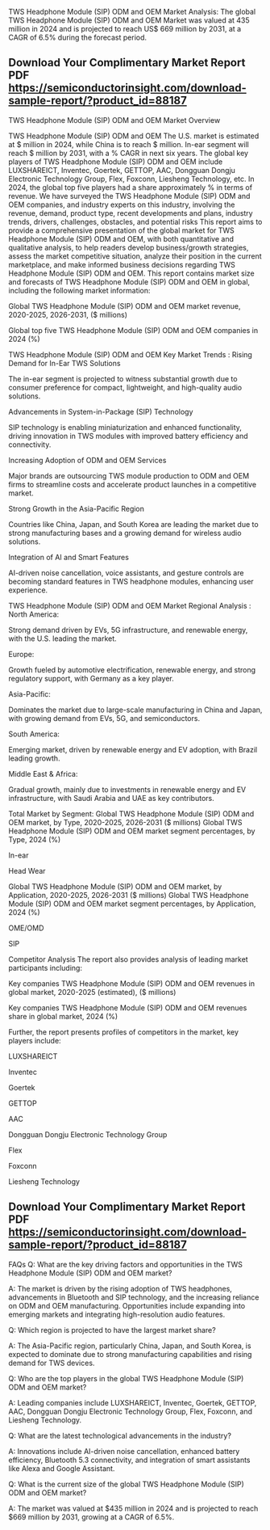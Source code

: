 TWS Headphone Module (SIP) ODM and OEM Market Analysis:
The global TWS Headphone Module (SIP) ODM and OEM Market was valued at 435 million in 2024 and is projected to reach US$ 669 million by 2031, at a CAGR of 6.5% during the forecast period.


## Download Your Complimentary Market  Report PDF https://semiconductorinsight.com/download-sample-report/?product_id=88187 


TWS Headphone Module (SIP) ODM and OEM Market Overview

TWS Headphone Module (SIP) ODM and OEM
The U.S. market is estimated at $ million in 2024, while China is to reach $ million.
In-ear segment will reach $ million by 2031, with a % CAGR in next six years.
The global key players of TWS Headphone Module (SIP) ODM and OEM include LUXSHAREICT, Inventec, Goertek, GETTOP, AAC, Dongguan Dongju Electronic Technology Group, Flex, Foxconn, Liesheng Technology, etc. In 2024, the global top five players had a share approximately % in terms of revenue.
We have surveyed the TWS Headphone Module (SIP) ODM and OEM companies, and industry experts on this industry, involving the revenue, demand, product type, recent developments and plans, industry trends, drivers, challenges, obstacles, and potential risks
This report aims to provide a comprehensive presentation of the global market for TWS Headphone Module (SIP) ODM and OEM, with both quantitative and qualitative analysis, to help readers develop business/growth strategies, assess the market competitive situation, analyze their position in the current marketplace, and make informed business decisions regarding TWS Headphone Module (SIP) ODM and OEM. This report contains market size and forecasts of TWS Headphone Module (SIP) ODM and OEM in global, including the following market information:

Global TWS Headphone Module (SIP) ODM and OEM market revenue, 2020-2025, 2026-2031, ($ millions)

Global top five TWS Headphone Module (SIP) ODM and OEM companies in 2024 (%)

TWS Headphone Module (SIP) ODM and OEM Key Market Trends  :
Rising Demand for In-Ear TWS Solutions

The in-ear segment is projected to witness substantial growth due to consumer preference for compact, lightweight, and high-quality audio solutions.

Advancements in System-in-Package (SIP) Technology

SIP technology is enabling miniaturization and enhanced functionality, driving innovation in TWS modules with improved battery efficiency and connectivity.

Increasing Adoption of ODM and OEM Services

Major brands are outsourcing TWS module production to ODM and OEM firms to streamline costs and accelerate product launches in a competitive market.

Strong Growth in the Asia-Pacific Region

Countries like China, Japan, and South Korea are leading the market due to strong manufacturing bases and a growing demand for wireless audio solutions.

Integration of AI and Smart Features

AI-driven noise cancellation, voice assistants, and gesture controls are becoming standard features in TWS headphone modules, enhancing user experience.

TWS Headphone Module (SIP) ODM and OEM Market Regional Analysis :
North America:

Strong demand driven by EVs, 5G infrastructure, and renewable energy, with the U.S. leading the market.

Europe:

Growth fueled by automotive electrification, renewable energy, and strong regulatory support, with Germany as a key player.

Asia-Pacific:

Dominates the market due to large-scale manufacturing in China and Japan, with growing demand from EVs, 5G, and semiconductors.

South America:

Emerging market, driven by renewable energy and EV adoption, with Brazil leading growth.

Middle East & Africa:

Gradual growth, mainly due to investments in renewable energy and EV infrastructure, with Saudi Arabia and UAE as key contributors.

Total Market by Segment:
Global TWS Headphone Module (SIP) ODM and OEM market, by Type, 2020-2025, 2026-2031 ($ millions)
Global TWS Headphone Module (SIP) ODM and OEM market segment percentages, by Type, 2024 (%)

In-ear

Head Wear

Global TWS Headphone Module (SIP) ODM and OEM market, by Application, 2020-2025, 2026-2031 ($ millions)
Global TWS Headphone Module (SIP) ODM and OEM market segment percentages, by Application, 2024 (%)

OME/OMD

SIP

Competitor Analysis
The report also provides analysis of leading market participants including:

Key companies TWS Headphone Module (SIP) ODM and OEM revenues in global market, 2020-2025 (estimated), ($ millions)

Key companies TWS Headphone Module (SIP) ODM and OEM revenues share in global market, 2024 (%)

Further, the report presents profiles of competitors in the market, key players include:

LUXSHAREICT

Inventec

Goertek

GETTOP

AAC

Dongguan Dongju Electronic Technology Group

Flex

Foxconn

Liesheng Technology







## Download Your Complimentary Market  Report PDF https://semiconductorinsight.com/download-sample-report/?product_id=88187 

FAQs
Q: What are the key driving factors and opportunities in the TWS Headphone Module (SIP) ODM and OEM market?

A: The market is driven by the rising adoption of TWS headphones, advancements in Bluetooth and SIP technology, and the increasing reliance on ODM and OEM manufacturing. Opportunities include expanding into emerging markets and integrating high-resolution audio features.


Q: Which region is projected to have the largest market share?

A: The Asia-Pacific region, particularly China, Japan, and South Korea, is expected to dominate due to strong manufacturing capabilities and rising demand for TWS devices.


Q: Who are the top players in the global TWS Headphone Module (SIP) ODM and OEM market?

A: Leading companies include LUXSHAREICT, Inventec, Goertek, GETTOP, AAC, Dongguan Dongju Electronic Technology Group, Flex, Foxconn, and Liesheng Technology.


Q: What are the latest technological advancements in the industry?

A: Innovations include AI-driven noise cancellation, enhanced battery efficiency, Bluetooth 5.3 connectivity, and integration of smart assistants like Alexa and Google Assistant.


Q: What is the current size of the global TWS Headphone Module (SIP) ODM and OEM market?

A: The market was valued at $435 million in 2024 and is projected to reach $669 million by 2031, growing at a CAGR of 6.5%.
